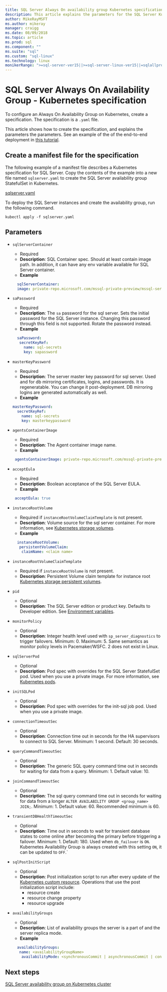 ```yaml
---
title: SQL Server Always On availability group Kubernetes specification
description: This article explains the parameters for the SQL Server Kubernetes Always On availability group specification
author: MikeRayMSFT
ms.author: mikeray
manager: craigg
ms.date: 08/09/2018
ms.topic: article
ms.prod: sql
ms.component: ""
ms.suite: "sql"
ms.custom: "sql-linux"
ms.technology: linux
monikerRange: ">=sql-server-ver15||>=sql-server-linux-ver15||=sqlallproducts-allversions"
---
```

# SQL Server Always On Availability Group - Kubernetes specification

To configure an Always On Availability Group on Kubernetes, create a specification. The specification is a `.yaml` file.  

This article shows how to create the specification, and explains the parameters the parameters. See an example of the of the end-to-end deployment in [this tutorial](tutorial-sql-server-ag-kubernetes.md).

## Create a manifest file for the specification

The following example of a manifest file describes a Kubernetes specification for SQL Server. Copy the contents of the example into a new file named `sqlserver.yaml` to create the SQL Server availability group StatefulSet in Kubernetes.

[sqlserver.yaml](https://sqlhelsinki.visualstudio.com/_git/pm-tools?path=%2Fkubernetes-ag-samples%2Fazure-kubernetes-service-sql-ag-example&version=GBmaster#path=%2Fkubernetes-ag-samples%2Fazure-kubernetes-service-sql-ag-example%2Fsqlserver.yaml&version=GBmaster)

To deploy the SQL Server instances and create the availability group, run the following command.

```azurecli
kubectl apply -f sqlserver.yaml
```

## Parameters

* `sqlServerContainer` 
  * Required
  * **Description**: SQL Container spec. Should at least contain image path. In addition, it can have any env variable available for SQL Server container.
  * **Example**

   ```yaml
     sqlServerContainer:
     image: private-repo.microsoft.com/mssql-private-preview/mssql-server
   ```

* `saPassword`
  * Required
  * **Description**: The `sa` password for the sql server. Sets the initial password for the SQL Server instance. Changing this password through this field is not supported. Rotate the password instead.
  * **Example**

   ```yaml
     saPassword:
      secretKeyRef:
        name: sql-secrets
        key: sapassword
   ```

* `masterKeyPassword` 
  * Required
  * **Description**:  The server master key password for sql server. Used and for db mirroring certificates, logins, and passwords. It is regeneratable. You can change it post-deployment. DB mirroring logins are generated automatically as well.
  * **Example**

   ```yaml
   masterKeyPassword:
     secretKeyRef:
       name: sql-secrets
       key: masterkeypassword
   ```

* `agentsContainerImage`
  * Required
  * **Description**: The Agent container image name.
  * **Example**

   ```yaml
    agentsContainerImage: private-repo.microsoft.com/mssql-private-preview/mssql-ha-supervisor
   ```

* `acceptEula`
  * Required
  * **Description**: Boolean acceptance of the SQL Server EULA.
  * **Example**

   ```yaml
    acceptEula: true
   ```

* `instanceRootVolume`
  * Required if `instanceRootVolumeClaimTemplate` is not present.
  * **Description**: Volume source for the sql server container. For more information, see [Kubernetes storage volumes](https://kubernetes.io/docs/concepts/storage/volumes/).
  * **Example**

   ```yaml
     instanceRootVolume:
      persistentVolumeClaim:
       claimName: <claim name> 
   ```

* `instanceRootVolumeClaimTemplate` 
  * Required if `instanceRootVolume` is not present.
  * **Description**: Persistent Volume claim template for instance root [Kubernetes storage persistent volumes](https://kubernetes.io/docs/concepts/storage/persistent-volumes/).

* `pid`
  * Optional
  * **Description**: The SQL Server edition or product key. Defaults to Developer edition. See [Environment variables](sql-server-linux-configure-environment-variables.md).

* `monitorPolicy`
  * Optional 
  * **Description**: Integer health level used with `sp_server_diagnostics` to trigger failovers. Minimum: 0. Maximum: 5. Same semantics as monitor policy levels in Pacemaker/WSFC. 2 does not exist in Linux.

* `sqlServerPod`
  * Optional
  * **Description**: Pod spec with overrides for the SQL Server StatefulSet pod. Used when you use a private image. For more information, see [Kubernetes pods](http://kubernetes.io/docs/concepts/workloads/pods/pod/).

* `initSQLPod`
  * Optional
  * **Description**: Pod spec with overrides for the init-sql job pod. Used when you use a private image.

* `connectionTimeoutSec`
  * Optional
  * **Description**: Connection time out in seconds for the HA supervisors to connect to SQL Server. Minimum: 1 second. Default: 30 seconds.

* `queryCommandTimeoutSec`
  * Optional
  * **Description**: The generic SQL query command time out in seconds for waiting for data from a query. Minimum: 1. Default value: 10.
  
* `joinCommandTimeoutSec`
  * Optional
  * **Description**: The sql query command time out in seconds for waiting for data from a longer `ALTER AVAILABILITY GROUP <group_name> JOIN;`. Minimum: 1. Default value: 60. Recommended minimum is 60.

* `transientDBHealthTimeoutSec`
  * Optional
  * **Description**: Time out in seconds to wait for transient database states to come online after becoming the primary before triggering a failover. Minimum: 1. Default: 180. Used when `db_failover` is `ON`. Kubernetes Availability Group is always created with this setting `ON`, it can be updated to `OFF`.`

* `sqlPostInitScript`
  * Optional
  * **Description**: Post initialization script to run after every update of the [Kubernetes custom resource](http://kubernetes.io/docs/concepts/extend-kubernetes/api-extension/custom-resources/). Operations that use the post initialization script include:
    * resource create
    * resource change property
    * resource upgrade

* `availabilityGroups` 
  * Optional
  * **Description**: List of availability groups the server is a part of and the server replica mode.
  * **Example**

   ```yaml
     availabilityGroups:
      name: <availabilityGroupName>
       availabilityMode: <synchronousCommit | asynchronousCommit | configurationOnly> 
   ```

## Next steps

[SQL Server availability group on Kubernetes cluster](sql-server-ag-kubernetes.md)